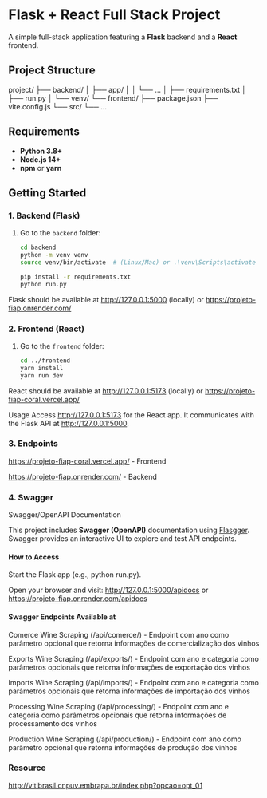 # Flask + React Full Stack Project

A simple full-stack application featuring a **Flask** backend and a **React** frontend.

## Project Structure
project/ ├── backend/ │ ├── app/ │ │ └── ... │ ├── requirements.txt │ ├── run.py │ └── venv/ └── frontend/ ├── package.json ├── vite.config.js └── src/ └── ...

## Requirements

- **Python 3.8+**  
- **Node.js 14+**  
- **npm** or **yarn**

## Getting Started

### 1. Backend (Flask)

1. Go to the `backend` folder:
    ```bash
    cd backend
    python -m venv venv
    source venv/bin/activate  # (Linux/Mac) or .\venv\Scripts\activate (Windows)
    
    pip install -r requirements.txt
    python run.py
Flask should be available at http://127.0.0.1:5000 (locally) or https://projeto-fiap.onrender.com/

### 2. Frontend (React)

1. Go to the `frontend` folder:  
    ```bash
    cd ../frontend
    yarn install
    yarn run dev

React should be available at http://127.0.0.1:5173 (locally) or https://projeto-fiap-coral.vercel.app/

Usage
Access http://127.0.0.1:5173 for the React app.
It communicates with the Flask API at http://127.0.0.1:5000.

### 3. Endpoints

https://projeto-fiap-coral.vercel.app/ - Frontend 

https://projeto-fiap.onrender.com/ - Backend 


### 4. Swagger

Swagger/OpenAPI Documentation

This project includes **Swagger (OpenAPI)** documentation using [Flasgger](https://github.com/flasgger/flasgger). Swagger provides an interactive UI to explore and test API endpoints.

#### How to Access
Start the Flask app (e.g., python run.py).

Open your browser and visit:
http://127.0.0.1:5000/apidocs or https://projeto-fiap.onrender.com/apidocs



#### Swagger Endpoints Available at 

Comerce Wine Scraping (/api/comerce/) - Endpoint com ano como parâmetro opcional que retorna informações de comercialização dos vinhos

Exports Wine Scraping (/api/exports/) - Endpoint com ano e categoria como parâmetros opcionais que retorna informações de exportação dos vinhos

Imports Wine Scraping (/api/imports/) - Endpoint com ano e categoria como parâmetros opcionais que retorna informações de importação dos vinhos

Processing Wine Scraping (/api/processing/) - Endpoint com ano e categoria como parâmetros opcionais que retorna informações de processamento dos vinhos

Production Wine Scraping (/api/production/) - Endpoint com ano como parâmetro opcional que retorna informações de produção dos vinhos

### Resource 

http://vitibrasil.cnpuv.embrapa.br/index.php?opcao=opt_01
